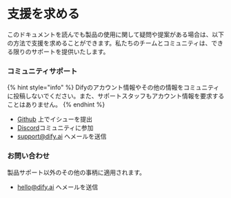 # 支援を求める

このドキュメントを読んでも製品の使用に関して疑問や提案がある場合は、以下の方法で支援を求めることができます。私たちのチームとコミュニティは、できる限りのサポートを提供いたします。

### コミュニティサポート

{% hint style="info" %}
Difyのアカウント情報やその他の情報をコミュニティに投稿しないでください。また、サポートスタッフもアカウント情報を要求することはありません。
{% endhint %}

* [Github](https://github.com/langgenius/dify) 上でイシューを提出
* [Discord](https://discord.gg/8Tpq4AcN9c)コミュニティに参加
* [support@dify.ai](mailto:support@dify.ai) へメールを送信

### お問い合わせ

製品サポート以外のその他の事柄に適用されます。

* [hello@dify.ai](mailto:hello@dify.ai) へメールを送信